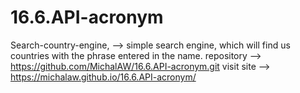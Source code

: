 # 16.6.API-acronym
Search-country-engine, --> simple search engine, which will find us countries with the phrase entered in the name.
repository --> https://github.com/MichalAW/16.6.API-acronym.git
visit site --> https://michalaw.github.io/16.6.API-acronym/
